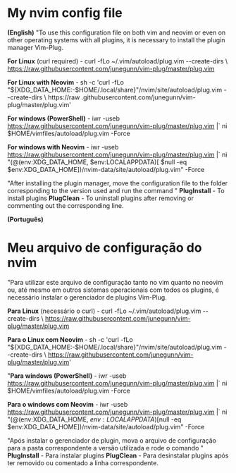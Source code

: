 # My nvim config file

**(English)**
"To use this configuration file on both vim and neovim or even on other operating systems with all plugins, it is necessary to install the plugin manager Vim-Plug.
 
**For Linux** (curl required) - curl -fLo ~/.vim/autoload/plug.vim --create-dirs \ https://raw.githubusercontent.com/junegunn/vim-plug/master/plug.vim

**For Linux with Neovim** - sh -c 'curl -fLo "${XDG_DATA_HOME:-$HOME/.local/share}"/nvim/site/autoload/plug.vim --create-dirs \ https://raw .githubusercontent.com/junegunn/vim-plug/master/plug.vim'

**For windows (PowerShell)** - iwr -useb https://raw.githubusercontent.com/junegunn/vim-plug/master/plug.vim |` ni $HOME/vimfiles/autoload/plug.vim -Force

**For windows with Neovim** - iwr -useb https://raw.githubusercontent.com/junegunn/vim-plug/master/plug.vim |` ni "$(@($env:XDG_DATA_HOME, $env:LOCALAPPDATA)[ $null -eq $env:XDG_DATA_HOME])/nvim-data/site/autoload/plug.vim" -Force

"After installing the plugin manager, move the configuration file to the folder corresponding to the version used and run the command "
**PlugInstall** - To install plugins
**PlugClean** - To uninstall plugins after removing or commenting out the corresponding line.

**(Português)**
# Meu arquivo de configuração do nvim
"Para utilizar este arquivo de configuração tanto no vim quanto no neovim ou, até mesmo em outros sistemas operacionais com todos os plugins, é necessário instalar o gerenciador de plugins Vim-Plug.
 
**Para Linux** (necessário o curl) - curl -fLo ~/.vim/autoload/plug.vim --create-dirs \ https://raw.githubusercontent.com/junegunn/vim-plug/master/plug.vim

**Para o Linux com Neovim** - sh -c 'curl -fLo "${XDG_DATA_HOME:-$HOME/.local/share}"/nvim/site/autoload/plug.vim --create-dirs \ https://raw.githubusercontent.com/junegunn/vim-plug/master/plug.vim'

"**Para windows (PowerShell)** - iwr -useb https://raw.githubusercontent.com/junegunn/vim-plug/master/plug.vim |` ni $HOME/vimfiles/autoload/plug.vim -Force

**Para o windows com Neovim** - iwr -useb https://raw.githubusercontent.com/junegunn/vim-plug/master/plug.vim |` ni "$(@($env:XDG_DATA_HOME, $env:LOCALAPPDATA)[$null -eq $env:XDG_DATA_HOME])/nvim-data/site/autoload/plug.vim" -Force

"Após instalar o gerenciador de plugin, mova o arquivo de configuração para a pasta correspondente a versão utilizada e rode o comando " 
**PlugInstall** - Para instalar plugins
**PlugClean** - Para desinstalar plugins após ter removido ou comentado a linha correspondente.

